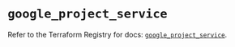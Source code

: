 # `google_project_service`

Refer to the Terraform Registry for docs: [`google_project_service`](https://registry.terraform.io/providers/hashicorp/google-beta/6.49.1/docs/resources/google_project_service).
